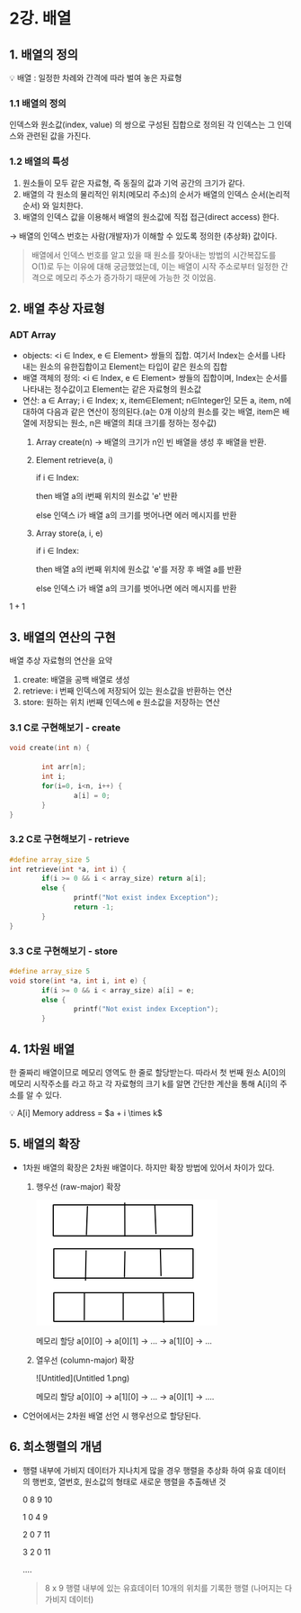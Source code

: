 # 2강. 배열

## 1. 배열의 정의

<aside>
💡 배열 : 일정한 차례와 간격에 따라 벌여 놓은 자료형

</aside>

### 1.1 배열의 정의

인덱스와 원소값(index, value) 의 쌍으로 구성된 집합으로 정의된 각 인덱스는 그 인덱스와 관련된 값을 가진다.

### 1.2 배열의 특성

1. 원소들이 모두 같은 자료형, 즉 동질의 값과 기억 공간의 크기가 같다.
2. 배열의 각 원소의 물리적인 위치(메모리 주소)의 순서가 배열의 인덱스 순서(논리적 순서) 와 일치한다.
3. 배열의 인덱스 값을 이용해서 배열의 원소값에 직접 접근(direct access) 한다.

→ 배열의 인덱스 번호는 사람(개발자)가 이해할 수 있도록 정의한 (추상화) 값이다.

> 배열에서 인덱스 번호를 알고 있을 때 원소를 찾아내는 방법의 시간복잡도를 O(1)로 두는 이유에 대해 궁금했었는데, 이는 배열이 시작 주소로부터 일정한 간격으로 메모리 주소가 증가하기 때문에 가능한 것 이었음.
> 

## 2. 배열 추상 자료형

### ADT Array

- objects: <i $\in$ Index, e $\in$ Element> 쌍들의 집합. 여기서 Index는 순서를 나타내는 원소의 유한집합이고 Element는 타입이 같은 원소의 집합
- 배열 객체의 정의: <i $\in$ Index, e $\in$ Element> 쌍들의 집합이며, Index는 순서를 나타내는 정수값이고 Element는 같은 자료형의 원소값
- 연산: a $\in$ Array; i $\in$ Index; x, item$\in$Element; n$\in$Integer인 모든 a, item, n에 대하여 다음과 같은 연산이 정의된다.(a는 0개 이상의 원소를 갖는 배열, item은 배열에 저장되는 원소, n은 배열의 최대 크기를 정하는 정수값)
    1. Array create(n) → 배열의 크기가 n인 빈 배열을 생성 후 배열을 반환.
    2. Element retrieve(a, i)
        
        if i $\in$ Index:
        
        then 배열 a의 i번째 위치의 원소값 'e' 반환
        
        else 인덱스 i가 배열 a의 크기를 벗어나면 에러 메시지를 반환
        
    3. Array store(a, i, e)
        
        if i $\in$ Index:
        
        then 배열 a의 i번째 위치에 원소값 'e'를 저장 후 배열 a를 반환
        
        else 인덱스 i가 배열 a의 크기를 벗어나면 에러 메시지를 반환
        
$1+1$

## 3. 배열의 연산의 구현

배열 추상 자료형의 연산을 요약

1. create: 배열을 공백 배열로 생성 
2. retrieve: i 번째 인덱스에 저장되어 있는 원소값을 반환하는 연산
3. store: 원하는 위치 i번째 인덱스에 e 원소값을 저장하는 연산

### 3.1 C로 구현해보기 - create

```c
void create(int n) {
		
		int arr[n];
		int i;
		for(i=0, i<n, i++) {
				a[i] = 0;
		}
}
```

### 3.2 C로 구현해보기 - retrieve

```c
#define array_size 5
int retrieve(int *a, int i) {
		if(i >= 0 && i < array_size) return a[i];
		else {
				printf("Not exist index Exception");
				return -1;
		}
}
```

### 3.3 C로 구현해보기 - store

```c
#define array_size 5
void store(int *a, int i, int e) {
		if(i >= 0 && i < array_size) a[i] = e;
		else {
				printf("Not exist index Exception");
		}
```

## 4. 1차원 배열

한 줄짜리 배열이므로 메모리 영역도 한 줄로 할당받는다. 따라서 첫 번째 원소 A[0]의 메모리 시작주소를 라고 하고 각 자료형의 크기 k를 알면 간단한 계산을 통해 A[i]의 주소를 알 수 있다.

<aside>
💡 A[i] Memory address = $a + i \times k$

</aside>

## 5. 배열의 확장

- 1차원 배열의 확장은 2차원 배열이다. 하지만 확장 방법에 있어서 차이가 있다.
    1. 행우선 (raw-major) 확장
        
        ![Untitled](Untitled.png)
        
        메모리 할당 a[0][0] → a[0][1] → ... → a[1][0] → ...
        
    2. 열우선 (column-major) 확장
        
        ![Untitled](Untitled 1.png)
        
        메모리 할당 a[0][0] → a[1][0] → ... → a[0][1] → ....
        

- C언어에서는 2차원 배열 선언 시 행우선으로 할당된다.

## 6. 희소행렬의 개념

- 행렬 내부에 가비지 데이터가 지나치게 많을 경우 행렬을 추상화 하여 유효 데이터의 행번호, 열번호, 원소값의 형태로 새로운 행렬을 추출해낸 것
    
    0  8  9  10
    
    1  0  4  9
    
    2  0  7  11
    
    3  2  0  11
    
    ....
    
    > 8 x 9 행렬 내부에 있는 유효데이터 10개의 위치를 기록한 행렬
    (나머지는 다 가비지 데이터)
    >